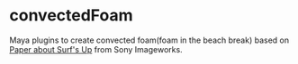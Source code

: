 # convectedFoam
Maya plugins to create convected foam(foam in the beach break) based on [Paper about Surf's Up](http://library.imageworks.com/pdfs/imageworks-library-Surfs-Up-the-making-of-an-animated-documentary.pdf) from Sony Imageworks.
